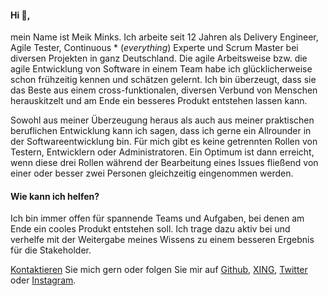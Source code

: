 <center>
    <a href="mailto:mminks@inoxio.de"><i class="fa fa-envelope" aria-hidden="true"></i></a>
    <a href="https://github.com/mminks"><i class="fa fa-github" aria-hidden="true"></i></a>
    <a href="https://www.xing.com/profile/Meik_Minks/cv"><i class="fa fa-xing" aria-hidden="true"></i></a>
    <a href="https://twitter.com/meikminks"><i class="fa fa-twitter" aria-hidden="true"></i></a>
    <a href="https://www.instagram.com/meik_m_punkt/"><i class="fa fa-instagram" aria-hidden="true"></i></a>
</center>

#### Hi 👋,

mein Name ist Meik Minks. Ich arbeite seit 12 Jahren als Delivery Engineer, Agile Tester,
Continuous \* (_everything_) Experte und Scrum Master bei diversen Projekten in ganz Deutschland.
Die agile Arbeitsweise bzw. die agile Entwicklung von Software in einem Team habe ich glücklicherweise schon
frühzeitig kennen und schätzen gelernt. Ich bin überzeugt, dass sie das Beste aus einem cross-funktionalen,
diversen Verbund von Menschen herauskitzelt und am Ende ein besseres Produkt entstehen lassen kann.

Sowohl aus meiner Überzeugung heraus als auch aus meiner praktischen beruflichen Entwicklung kann ich sagen, dass
ich gerne ein Allrounder in der Softwareentwicklung bin. Für mich gibt es keine getrennten Rollen von Testern,
Entwicklern oder Administratoren. Ein Optimum ist dann erreicht, wenn diese drei Rollen während der Bearbeitung
eines Issues fließend von einer oder besser zwei Personen gleichzeitig eingenommen werden.

#### Wie kann ich helfen?

Ich bin immer offen für spannende Teams und Aufgaben, bei denen am Ende ein cooles Produkt entstehen soll. Ich trage
dazu aktiv bei und verhelfe mit der Weitergabe meines Wissens zu einem besseren Ergebnis für die Stakeholder.

[Kontaktieren](mailto:mminks@inoxio.de) Sie mich gern oder folgen Sie mir auf [Github](https://github.com/mminks),
[XING](https://www.xing.com/profile/Meik_Minks/cv), [Twitter](https://twitter.com/meikminks) oder
[Instagram](https://www.instagram.com/meik_m_punkt/).
